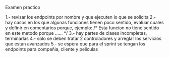 Examen practico 

1.- revisar los endpoints por nombre y que ejecuten lo que se solicita
2.- hay casos en los que algunas funciones tienen poco sentido, evaluar cuales y definir en comentarios porque, ejemplo:
/*
    Esta funcion no tiene sentido en este metodo porque ......
*/
3.- hay partes de clases incompletas, terminarlas
4.- solo se deben tratar 2 controladores y arreglar los servicios que estan avanzados
5.- se espera que para el sprint se tengan los endpoints para compañia, cliente y peliculas